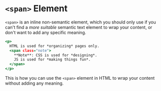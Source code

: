 # `<span>` Element

`<span>` is an inline non-semantic element, which you should only use if you can't find a
*more suitable* semantic text element to wrap your content, or don't want to add any specific meaning.

```htm
<p>
  HTML is used for *organizing* pages only.
  <span class="note">
    **Note**: CSS is used for *designing*.
    JS is used for *making things fun*.
  </span>
</p>
```

This is how you can use the `<span>` element in HTML to wrap your content without adding any meaning.
